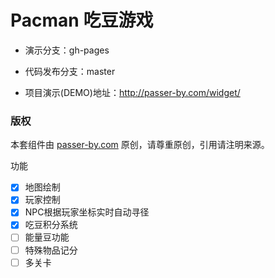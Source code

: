 # Pacman 吃豆游戏

- 演示分支：gh-pages

- 代码发布分支：master

- 项目演示(DEMO)地址：http://passer-by.com/widget/

### 版权
本套组件由 [passer-by.com](http://passer-by.com/) 原创，请尊重原创，引用请注明来源。

功能

- [x] 地图绘制
- [x] 玩家控制
- [x] NPC根据玩家坐标实时自动寻径
- [x] 吃豆积分系统
- [ ] 能量豆功能
- [ ] 特殊物品记分
- [ ] 多关卡
